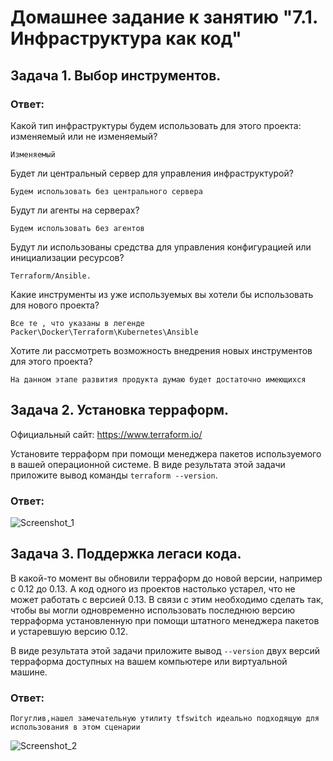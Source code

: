 # Домашнее задание к занятию "7.1. Инфраструктура как код"

## Задача 1. Выбор инструментов. 
 
### Ответ:

Какой тип инфраструктуры будем использовать для этого проекта: изменяемый или не изменяемый?
```
Изменяемый
```
Будет ли центральный сервер для управления инфраструктурой?
```
Будем использовать без центрального сервера
```
Будут ли агенты на серверах?
```
Будем использовать без агентов
```
Будут ли использованы средства для управления конфигурацией или инициализации ресурсов? 

```
Terraform/Ansible.
```


Какие инструменты из уже используемых вы хотели бы использовать для нового проекта?
```
Все те , что указаны в легенде Packer\Docker\Terraform\Kubernetes\Ansible 
```
Хотите ли рассмотреть возможность внедрения новых инструментов для этого проекта? 
```
На данном этапе развития продукта думаю будет достаточно имеющихся 
```


## Задача 2. Установка терраформ. 

Официальный сайт: https://www.terraform.io/

Установите терраформ при помощи менеджера пакетов используемого в вашей операционной системе.
В виде результата этой задачи приложите вывод команды `terraform --version`.

### Ответ:

![Screenshot_1](https://user-images.githubusercontent.com/106814458/200647710-a60223ce-12ab-46a6-8a0b-3341bb863d3f.jpg)


## Задача 3. Поддержка легаси кода. 

В какой-то момент вы обновили терраформ до новой версии, например с 0.12 до 0.13. 
А код одного из проектов настолько устарел, что не может работать с версией 0.13. 
В связи с этим необходимо сделать так, чтобы вы могли одновременно использовать последнюю версию терраформа установленную при помощи
штатного менеджера пакетов и устаревшую версию 0.12. 

В виде результата этой задачи приложите вывод `--version` двух версий терраформа доступных на вашем компьютере 
или виртуальной машине.


### Ответ:
```
Погуглив,нашел замечательную утилиту tfswitch идеально подходящую для использования в этом сценарии
```

![Screenshot_2](https://user-images.githubusercontent.com/106814458/200647687-78af39d9-dd4b-40f0-a1a0-e23ec065ee25.jpg)


